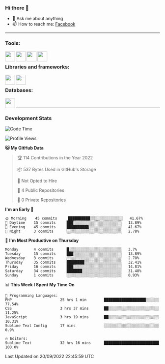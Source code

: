 ### Hi there 👋

<!-- - 🔭 I’m currently working on [huyviet] -->
- 💬 Ask me about anything
- 📫 How to reach me: [Facebook]
<!-- - ⚡ Fun fact: abc -->

---

### Tools:
<img align='left' height="32" width="32" src="https://cdn.jsdelivr.net/npm/simple-icons@4.8.0/icons/phpstorm.svg" />
<img align='left' height="32" width="32" src="https://cdn.jsdelivr.net/npm/simple-icons@4.8.0/icons/sublimetext.svg" />
<img align='left' height="32" width="32" src="https://cdn.jsdelivr.net/npm/simple-icons@4.8.0/icons/laragon.svg" />
<img align='left' height="32" width="32" src="https://cdn.jsdelivr.net/npm/simple-icons@4.8.0/icons/xampp.svg" />
<br>

### Libraries and frameworks:
<img align='left' height="32" width="32" src="https://cdn.jsdelivr.net/npm/simple-icons@4.8.0/icons/laravel.svg" />
<img align='left' height="32" width="32" src="https://cdn.jsdelivr.net/npm/simple-icons@4.8.0/icons/jquery.svg" />
<br>

### Databases:
<img align='left' height="32" width="32" src="https://cdn.jsdelivr.net/npm/simple-icons@4.8.0/icons/mysql.svg" />
<br>

---
### Development Stats
<!--START_SECTION:waka-->
![Code Time](http://img.shields.io/badge/Code%20Time-112%20hrs%209%20mins-blue)

![Profile Views](http://img.shields.io/badge/Profile%20Views-4-blue)

**🐱 My GitHub Data** 

> 🏆 114 Contributions in the Year 2022
 > 
> 📦 537 Bytes Used in GitHub's Storage 
 > 
> 🚫 Not Opted to Hire
 > 
> 📜 4 Public Repositories 
 > 
> 🔑 0 Private Repositories  
 > 
**I'm an Early 🐤** 

```text
🌞 Morning    45 commits     ██████████░░░░░░░░░░░░░░░   41.67% 
🌆 Daytime    15 commits     ███░░░░░░░░░░░░░░░░░░░░░░   13.89% 
🌃 Evening    45 commits     ██████████░░░░░░░░░░░░░░░   41.67% 
🌙 Night      3 commits      ░░░░░░░░░░░░░░░░░░░░░░░░░   2.78%

```
📅 **I'm Most Productive on Thursday** 

```text
Monday       4 commits      █░░░░░░░░░░░░░░░░░░░░░░░░   3.7% 
Tuesday      15 commits     ███░░░░░░░░░░░░░░░░░░░░░░   13.89% 
Wednesday    3 commits      ░░░░░░░░░░░░░░░░░░░░░░░░░   2.78% 
Thursday     35 commits     ████████░░░░░░░░░░░░░░░░░   32.41% 
Friday       16 commits     ███░░░░░░░░░░░░░░░░░░░░░░   14.81% 
Saturday     34 commits     ███████░░░░░░░░░░░░░░░░░░   31.48% 
Sunday       1 commits      ░░░░░░░░░░░░░░░░░░░░░░░░░   0.93%

```


📊 **This Week I Spent My Time On** 

```text
💬 Programming Languages: 
PHP                      25 hrs 1 min        ███████████████████░░░░░░   77.54% 
CSS                      3 hrs 37 mins       ██░░░░░░░░░░░░░░░░░░░░░░░   11.25% 
JavaScript               3 hrs 19 mins       ██░░░░░░░░░░░░░░░░░░░░░░░   10.31% 
Sublime Text Config      17 mins             ░░░░░░░░░░░░░░░░░░░░░░░░░   0.9%

🔥 Editors: 
Sublime Text             32 hrs 16 mins      █████████████████████████   100.0%

```


 Last Updated on 20/09/2022 22:45:59 UTC
<!--END_SECTION:waka-->

[huyviet]: https://huyviet.vn/
[Facebook]: https://www.facebook.com/profile.php?id=100075294702642
